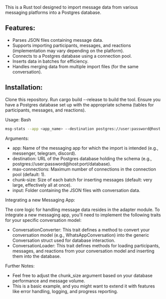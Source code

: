 This is a Rust tool designed to import message data from various messaging platforms into a Postgres database.

## Features:
- Parses JSON files containing message data.
- Supports importing participants, messages, and reactions (implementation may vary depending on the platform).
- Connects to a Postgres database using a connection pool.
- Inserts data in batches for efficiency.
- Handles merging data from multiple import files (for the same conversation).

## Installation:
Clone this repository.
Run cargo build --release to build the tool.
Ensure you have a Postgres database set up with the appropriate schema (tables for participants, messages, and reactions).

Usage:
Bash
```bash
msg-stats --app <app_name> --destination postgres://user:password@host:port/database --input /path/to/folder/with/conversation/files --chunk-size 1000
```

Arguments:
- app: Name of the messaging app for which the import is intended (e.g., messenger, telegram, discord).
- destination: URL of the Postgres database holding the schema (e.g., postgres://user:password@host:port/database).
- max-connections: Maximum number of connections in the connection pool (default: 1).
- chunk-size: Size of each batch for inserting messages (default: very large, effectively all at once).
- input: Folder containing the JSON files with conversation data.

Integrating a new Messaging App:

The core logic for handling message data resides in the adapter module. To integrate a new messaging app, you'll need to implement the following traits for your specific conversation model:
- ConversationConverter: This trait defines a method to convert your conversation model (e.g., WhatsAppConversation) into the generic Conversation struct used for database interaction.
- ConversationLoader: This trait defines methods for loading participants, messages, and reactions from your conversation model and inserting them into the database.

Further Notes:
- Feel free to adjust the chunk_size argument based on your database performance and message volume.
- This is a basic example, and you might want to extend it with features like error handling, logging, and progress reporting.
